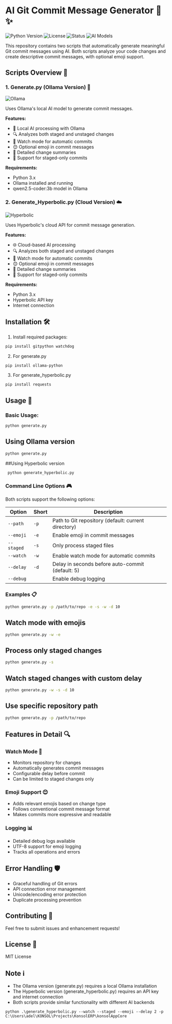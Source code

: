 # AI Git Commit Message Generator 🤖 ✨

![Python Version](https://img.shields.io/badge/python-3.x-blue?style=flat-square&logo=python)
![License](https://img.shields.io/badge/license-MIT-green?style=flat-square)
![Status](https://img.shields.io/badge/status-active-success?style=flat-square)
![AI Models](https://img.shields.io/badge/AI%20Models-Ollama%20%7C%20Hyperbolic-orange?style=flat-square&logo=openai)

This repository contains two scripts that automatically generate meaningful Git commit messages using AI. Both scripts analyze your code changes and create descriptive commit messages, with optional emoji support.

## Scripts Overview 📜

### 1. Generate.py (Ollama Version) 🐳
![Ollama](https://img.shields.io/badge/Ollama-local%20AI-blue?style=flat-square&logo=docker)

Uses Ollama's local AI model to generate commit messages.

**Features:**
- 🔄 Local AI processing with Ollama
- 🔍 Analyzes both staged and unstaged changes
- 👀 Watch mode for automatic commits
- 😊 Optional emoji in commit messages
- 📝 Detailed change summaries
- 🎯 Support for staged-only commits

**Requirements:**
- Python 3.x
- Ollama installed and running
- qwen2.5-coder:3b model in Ollama

### 2. Generate_Hyperbolic.py (Cloud Version) ☁️
![Hyperbolic](https://img.shields.io/badge/Hyperbolic-cloud%20API-brightgreen?style=flat-square&logo=cloud)

Uses Hyperbolic's cloud API for commit message generation.

**Features:**
- 🌐 Cloud-based AI processing
- 🔍 Analyzes both staged and unstaged changes
- 👀 Watch mode for automatic commits
- 😊 Optional emoji in commit messages
- 📝 Detailed change summaries
- 🎯 Support for staged-only commits

**Requirements:**
- Python 3.x
- Hyperbolic API key
- Internet connection

## Installation 🛠️

1. Install required packages:   

```bash
pip install gitpython watchdog
```

2. For generate.py
```bash
pip install ollama-python
```

3. For generate_hyperbolic.py
```bash
pip install requests
```



## Usage 🚀

### Basic Usage:

```bash
python generate.py
```


## Using Ollama version
```bash
python generate.py
```


##Using Hyperbolic version
```bash
 python generate_hyperbolic.py
```


### Command Line Options 🎮

Both scripts support the following options:

| Option | Short | Description |
|--------|-------|-------------|
| `--path` | `-p` | Path to Git repository (default: current directory) |
| `--emoji` | `-e` | Enable emoji in commit messages |
| `--staged` | `-s` | Only process staged files |
| `--watch` | `-w` | Enable watch mode for automatic commits |
| `--delay` | `-d` | Delay in seconds before auto-commit (default: 5) |
| `--debug` | | Enable debug logging |

### Examples 📋

```bash
python generate.py -p /path/to/repo -e -s -w -d 10
```



## Watch mode with emojis
```bash
python generate.py -w -e
```

## Process only staged changes
```bash
python generate.py -s
```

## Watch staged changes with custom delay
```bash
python generate.py -w -s -d 10
```

## Use specific repository path
```bash
python generate.py -p /path/to/repo
```

## Features in Detail 🔍

### Watch Mode 👀
- Monitors repository for changes
- Automatically generates commit messages
- Configurable delay before commit
- Can be limited to staged changes only

### Emoji Support 😊
- Adds relevant emojis based on change type
- Follows conventional commit message format
- Makes commits more expressive and readable

### Logging 📊
- Detailed debug logs available
- UTF-8 support for emoji logging
- Tracks all operations and errors

## Error Handling 🛡️
- Graceful handling of Git errors
- API connection error management
- Unicode/encoding error protection
- Duplicate processing prevention

## Contributing 🤝
Feel free to submit issues and enhancement requests!

## License 📄
MIT License

## Note ℹ️
- The Ollama version (generate.py) requires a local Ollama installation
- The Hyperbolic version (generate_hyperbolic.py) requires an API key and internet connection
- Both scripts provide similar functionality with different AI backends


```
python .\generate_hyperbolic.py --watch --staged --emoji --delay 2 -p C:\Users\adel\KONSOL\Projects\KonsolERP\konsolAppCore
```
